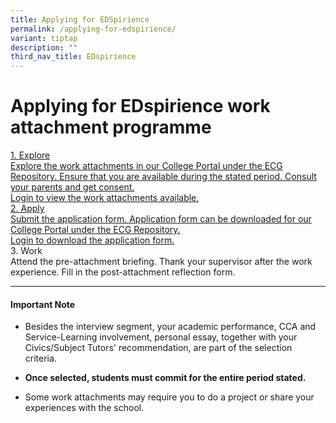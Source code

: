 ```yaml
---
title: Applying for EDSpirience
permalink: /applying-for-edspirience/
variant: tiptap
description: ""
third_nav_title: EDspirience
---
```

<h1>Applying for EDspirience work attachment programme</h1>
<div class="isomer-card-grid"><a rel="noopener noreferrer nofollow" href="https://portal.nyjc.edu.sg/" class="isomer-card"><div class="isomer-card-body"><div class="isomer-card-title">1. Explore</div><div class="isomer-card-description">Explore the work attachments in our College Portal under the ECG Repository. Ensure that you are available during the stated period. Consult your parents and get consent.</div><div class="isomer-card-link">Login to view the work attachments available.</div></div></a>
<a rel="noopener noreferrer nofollow" href="https://portal.nyjc.edu.sg/" class="isomer-card">
<div class="isomer-card-body">
<div class="isomer-card-title">2. Apply</div>
<div class="isomer-card-description">Submit the application form. Application form can be downloaded for our
College Portal under the ECG Repository.</div>
<div class="isomer-card-link">Login to download the application form.</div>
</div>
</a>
<div class="isomer-card">
<div class="isomer-card-body">
<div class="isomer-card-title">3. Work</div>
<div class="isomer-card-description">Attend the pre-attachment briefing. Thank your supervisor after the work
experience. Fill in the post-attachment reflection form.</div>
</div>
</div>
</div>
<hr>
<h4><strong>Important Note</strong></h4>
<ul>
<li>
<p>​Besides the interview segment, your academic performance, CCA and Service-Learning
involvement, personal essay, together with your Civics/Subject Tutors'
recommendation, are part of the selection criteria.</p>
</li>
<li>
<p><strong>Once selected, students must commit for the entire period stated.</strong>
</p>
</li>
<li>
<p>Some work attachments may require you to do a project or share your experiences
with the school.</p>
</li>
</ul>
<p></p>
